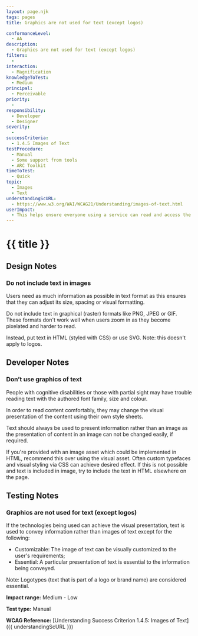 ```yaml
---
layout: page.njk
tags: pages
title: Graphics are not used for text (except logos)

conformanceLevel:
  - AA
description:
  - Graphics are not used for text (except logos)
filters:
  -
interaction:
  - Magnification
knowledgeToTest:
  - Medium
principal:
  - Perceivable
priority:
  -
responsibility:
  - Developer
  - Designer
severity:
  -
successCriteria:
  - 1.4.5 Images of Text
testProcedure:
  - Manual
  - Some support from tools
  - ARC Toolkit
timeToTest:
  - Quick
topic:
  - Images
  - Text
understandingScURL:
  - https://www.w3.org/WAI/WCAG21/Understanding/images-of-text.html
userImpact:
  - This helps ensure everyone using a service can read and access the information When magnified, text often blurs. In addition, images of text won’t respond to user preferences and customisations – such as changing the colour, language, typeface or spacing.
---
```


# {{ title }}

## Design Notes

### Do not include text in images

Users need as much information as possible in text format as this ensures that they can adjust its size, spacing or visual formatting.

Do not include text in graphical (raster) formats like PNG, JPEG or GIF. These formats don't work well when users zoom in as they become pixelated and harder to read.

Instead, put text in HTML (styled with CSS) or use SVG. Note: this doesn't apply to logos.

## Developer Notes

### Don’t use graphics of text

People with cognitive disabilities or those with partial sight may have trouble reading text with the authored font family, size and colour.

In order to read content comfortably, they may change the visual presentation of the content using their own style sheets.

Text should always be used to present information rather than an image as the presentation of content in an image can not be changed easily, if required.

If you're provided with an image asset which could be implemented in HTML, recommend this over using the visual asset. Often custom typefaces and visual styling via CSS can achieve desired effect. If this is not possible and text is included in image, try to include the text in HTML elsewhere on the page.

## Testing Notes

### Graphics are not used for text (except logos)

If the technologies being used can achieve the visual presentation, text is used to convey information rather than images of text except for the following:

- Customizable: The image of text can be visually customized to the user's requirements;
- Essential: A particular presentation of text is essential to the information being conveyed.

Note: Logotypes (text that is part of a logo or brand name) are considered essential.

**Impact range:** Medium - Low

**Test type:** Manual

**WCAG Reference:** [Understanding Success Criterion 1.4.5: Images of Text]({{ understandingScURL }})
